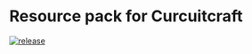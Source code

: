 # Resource pack for Curcuitcraft
[![release](https://github.com/itisphxjupiter/curcuitcraft-resources/actions/workflows/main.yml/badge.svg?branch=main&event=release)](https://github.com/itisphxjupiter/curcuitcraft-resources/actions/workflows/main.yml)
